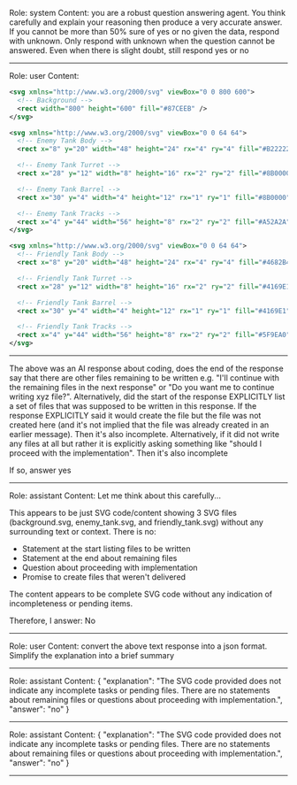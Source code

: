 Role: system
Content: you are a robust question answering agent. You think carefully and explain your reasoning then produce a very accurate answer. If you cannot be more than 50% sure of yes or no given the data, respond with unknown. Only respond with unknown when the question cannot be answered. Even when there is slight doubt, still respond yes or no
__________________
Role: user
Content: 
```svg assets/svgs/background.svg
<svg xmlns="http://www.w3.org/2000/svg" viewBox="0 0 800 600">
  <!-- Background -->
  <rect width="800" height="600" fill="#87CEEB" />
</svg>
```

```svg assets/svgs/enemy_tank.svg
<svg xmlns="http://www.w3.org/2000/svg" viewBox="0 0 64 64">
  <!-- Enemy Tank Body -->
  <rect x="8" y="20" width="48" height="24" rx="4" ry="4" fill="#B22222" />

  <!-- Enemy Tank Turret -->
  <rect x="28" y="12" width="8" height="16" rx="2" ry="2" fill="#8B0000" />

  <!-- Enemy Tank Barrel -->
  <rect x="30" y="4" width="4" height="12" rx="1" ry="1" fill="#8B0000" />

  <!-- Enemy Tank Tracks -->
  <rect x="4" y="44" width="56" height="8" rx="2" ry="2" fill="#A52A2A" />
</svg>
```

```svg assets/svgs/friendly_tank.svg
<svg xmlns="http://www.w3.org/2000/svg" viewBox="0 0 64 64">
  <!-- Friendly Tank Body -->
  <rect x="8" y="20" width="48" height="24" rx="4" ry="4" fill="#4682B4" />

  <!-- Friendly Tank Turret -->
  <rect x="28" y="12" width="8" height="16" rx="2" ry="2" fill="#4169E1" />

  <!-- Friendly Tank Barrel -->
  <rect x="30" y="4" width="4" height="12" rx="1" ry="1" fill="#4169E1" />

  <!-- Friendly Tank Tracks -->
  <rect x="4" y="44" width="56" height="8" rx="2" ry="2" fill="#5F9EA0" />
</svg>
```

____
The above was an AI response about coding, does the end of the response say that there are other files remaining to be written e.g. "I'll continue with the remaining files in the next response" or "Do you want me to continue writing xyz file?". Alternatively, did the start of the response EXPLICITLY list a set of files that was supposed to be written in this response. If the response EXPLICITLY said it would create the file but the file was not created here (and it's not implied that the file was already created in an earlier message). Then it's also incomplete. Alternatively, if it did not write any files at all but rather it is explicitly asking something like "should I proceed with the implementation". Then it's also incomplete

If so, answer yes

__________________
Role: assistant
Content: Let me think about this carefully...

This appears to be just SVG code/content showing 3 SVG files (background.svg, enemy_tank.svg, and friendly_tank.svg) without any surrounding text or context. There is no:
- Statement at the start listing files to be written
- Statement at the end about remaining files
- Question about proceeding with implementation
- Promise to create files that weren't delivered

The content appears to be complete SVG code without any indication of incompleteness or pending items.

Therefore, I answer: No
__________________
Role: user
Content: convert the above text response into a json format. Simplify the explanation into a brief summary
__________________
Role: assistant
Content: {
  "explanation": "The SVG code provided does not indicate any incomplete tasks or pending files. There are no statements about remaining files or questions about proceeding with implementation.",
  "answer": "no"
}
__________________
Role: assistant
Content: {
  "explanation": "The SVG code provided does not indicate any incomplete tasks or pending files. There are no statements about remaining files or questions about proceeding with implementation.",
  "answer": "no"
}
__________________

